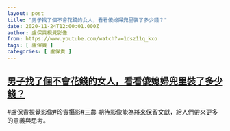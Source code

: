 ```yaml
---
layout: post
title: "男子找了個不會花錢的女人，看看傻媳婦兜里裝了多少錢？"
date: 2020-11-24T12:00:01.000Z
author: 盧保貴視覺影像
from: https://www.youtube.com/watch?v=1dsz11q_kxo
tags: [ 盧保貴 ]
categories: [ 盧保貴 ]
---
```

<!--1606219201000-->
[男子找了個不會花錢的女人，看看傻媳婦兜里裝了多少錢？](https://www.youtube.com/watch?v=1dsz11q_kxo)
------

<div>
#盧保貴視覺影像#珍貴攝影#三農 期待影像能為將來保留文獻，給人們帶來更多的意義與思考。
</div>
